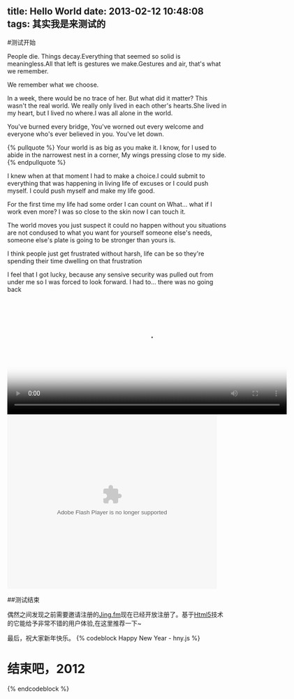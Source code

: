 title: Hello World
date: 2013-02-12 10:48:08
tags: 其实我是来测试的
---
#测试开始


People die. Things decay.Everything that seemed so solid is meaningless.All that left is gestures we make.Gestures and air, that's what we remember.
 	
We remember what we choose.
 		
In a week, there would be no trace of her. But what did it matter?
This wasn't the real world. We really only lived in each other's hearts.She lived in my heart, but I lived no where.I was all alone in the world.
<!--more-->
 		
You've burned every bridge,
You've worned out every welcome
and everyone who's ever believed in you.
You've let down.
 		
{% pullquote %}
Your world is as big as you make it.
I know, for I used to abide
in the narrowest nest in a corner,
My wings pressing close to my side.
{% endpullquote %}
 	
I knew when at that moment I had to make a choice.I could submit to everything that was happening in living life of excuses
or I could push myself.
I could push myself and make my life good.

 		
For the first time
my life had some order I can count on
What... what if I work even more?
I was so close to the skin
now I can touch it.
 		
The world moves you just suspect
it could no happen without you
situations are not condused to what you want for yourself
someone else's needs, someone else's plate is going to be stronger than yours is.
 		
I think people just get frustrated without harsh,
life can be
so they're spending their time dwelling on that frustration
 		
 		
 		
 		
I feel that I got lucky,
because any sensive security
was pulled out from under me
 so I was forced
to look forward.
I had to... there was no going back
		
		
<video id="my_video_1" class="video-js vjs-default-skin" controls
  preload="auto" width="640" height="264" poster="my_video_poster.png"
  data-setup="{}">
  <source src="http://122.228.252.137/a77b08f73043d7d-1361028546-2095617481/data9/hc.yinyuetai.com/uploads/videos/common/81E4013CD2DA8155357DDB38EAF84150.flv" type='video/flv'>
</video>
<embed src="http://player.youku.com/player.php/sid/XNTE0MTMxNjg0/v.swf" allowFullScreen="true" quality="high" width="480" height="400" align="middle" allowScriptAccess="always" type="application/x-shockwave-flash"></embed>
		
		
		
##测试结束
		
		
偶然之间发现之前需要邀请注册的[Jing.fm][1]现在已经开放注册了。基于[Html5][2]技术的它能给予非常不错的用户体验,在这里推荐一下~
		
		
最后，祝大家新年快乐。
{% codeblock Happy New Year - hny.js %}
<h1 id="year">结束吧，2012</h1> 
<script language="javascript"> 
function happy(){ 
var time = new Date(); 
var year = time.getFullYear(); 
if (year == 2013){ 
                document.getElementById("year").innerHTML('HAPPY 2013'); 
}else{ 
setTimeout('this.happy()',1000); 
} 
} 
var a = happy(); 
a.happy; 
</script>
{% endcodeblock %}


[1]:   http://jing.fm/
[2]:   http://zh.wikipedia.org/zh/HTML5